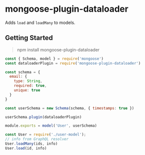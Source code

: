 # mongoose-plugin-dataloader

Adds `load` and `loadMany` to models.

## Getting Started

> npm install mongoose-plugin-dataloader

````js
const { Schema, model } = require('mongoose')
const dataloaderPlugin = require('mongoose-plugin-dataloader')

const schema = {
  email: {
    type: String,
    required: true,
    unique: true
  }
}

const userSchema = new Schema(schema, { timestamps: true })

userSchema.plugin(dataloaderPlugin)

module.exports = model('User', userSchema)
````

````js
const User = require('./user-model');
// info from GraphQL resolver
User.loadMany(ids, info)
User.load(id, info)
````
